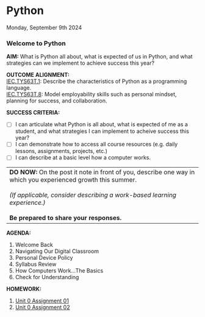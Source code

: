 # Python
Monday, September 9th 2024

### Welcome to Python

**AIM:** What is Python all about, what is expected of us in Python, and what strategies can we implement to achieve success this year?

**OUTCOME ALIGNMENT:**
<br><ins>IEC.TYS63T.1</ins>: Describe the characteristics of Python as a programming language.
<br><ins>IEC.TYS63T.8</ins>: Model employability skills such as personal mindset, planning for success, and collaboration.

**SUCCESS CRITERIA:**
- [ ] I can articulate what Python is all about, what is expected of me as a student, and what strategies I can implement to acheive success this year?
- [ ] I can demonstrate how to access all course resources (e.g. daily lessons, assignments, projects, etc.)
- [ ] I can describe at a basic level how a computer works. 

<table>
  <tr>
    <td><b>DO NOW:</b> On the post it note in front of you, describe one way in which you experienced growth this summer.<br><br>
    <i>(If applicable, consider describing a work-based learning experience.)</i><br><br>
    <b>Be prepared to share your responses.</b>
  </tr>
</table>

**AGENDA:**

1. Welcome Back
2. Navigating Our Digital Classroom
3. Personal Device Policy
4. Syllabus Review
5. How Computers Work...The Basics
6. Check for Understanding

**HOMEWORK:** 
1. [Unit 0 Assignment 01](https://github.com/MrJSwotinsky/Python/blob/main/Unit_0_Programming_Languages_and_a_Reintroduction_to_Python/Daily_Assignments/Unit_0_Assignment_01_Due_Fri_Sept_6_Create_and_Share_Repo.md)
2. [Unit 0 Assignment 02](https://github.com/MrJSwotinsky/Python/blob/main/Unit_0_Programming_Languages_and_a_Reintroduction_to_Python/Daily_Assignments/Unit_0_Assignment_02_Due_Mon_Sept_9_OpenEDG_Registration.md)
